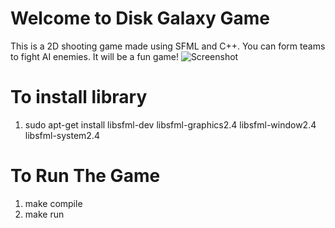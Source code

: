 # Welcome to Disk Galaxy Game

This is a 2D shooting game made using SFML and C++. You can form teams to fight AI enemies. It will be a fun game!
![Screenshot](https://github.com/lleeoochen/RPG-2D-1/blob/master/Assets/Game_Screenshot.png)

# To install library
1. sudo apt-get install libsfml-dev libsfml-graphics2.4 libsfml-window2.4 libsfml-system2.4

# To Run The Game
1. make compile
2. make run
